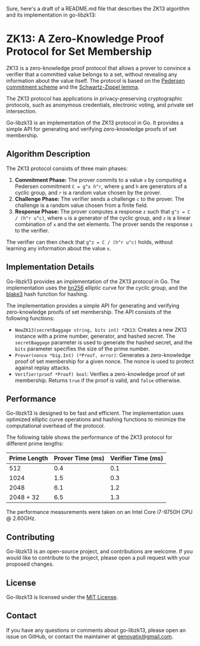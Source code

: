 Sure, here's a draft of a README.md file that describes the ZK13 algorithm and its implementation in go-libzk13:

ZK13: A Zero-Knowledge Proof Protocol for Set Membership
=======================================================

ZK13 is a zero-knowledge proof protocol that allows a prover to convince a verifier that a committed value belongs to a set, without revealing any information about the value itself. The protocol is based on the [Pedersen commitment scheme](https://en.wikipedia.org/wiki/Pedersen_commitment) and the [Schwartz-Zippel lemma](https://en.wikipedia.org/wiki/Schwartz%E2%80%93Zippel_lemma).

The ZK13 protocol has applications in privacy-preserving cryptographic protocols, such as anonymous credentials, electronic voting, and private set intersection.

Go-libzk13 is an implementation of the ZK13 protocol in Go. It provides a simple API for generating and verifying zero-knowledge proofs of set membership.

Algorithm Description
---------------------

The ZK13 protocol consists of three main phases:

1. **Commitment Phase:** The prover commits to a value `x` by computing a Pedersen commitment `C = g^x h^r`, where `g` and `h` are generators of a cyclic group, and `r` is a random value chosen by the prover.
2. **Challenge Phase:** The verifier sends a challenge `c` to the prover. The challenge is a random value chosen from a finite field.
3. **Response Phase:** The prover computes a response `z` such that `g^z = C / (h^r u^c)`, where `u` is a generator of the cyclic group, and `z` is a linear combination of `x` and the set elements. The prover sends the response `z` to the verifier.

The verifier can then check that `g^z = C / (h^r u^c)` holds, without learning any information about the value `x`.

Implementation Details
----------------------

Go-libzk13 provides an implementation of the ZK13 protocol in Go. The implementation uses the [bn256](https://godoc.org/github.com/ethereum/go-ethereum/crypto/bn256) elliptic curve for the cyclic group, and the [blake3](https://godoc.org/github.com/zeebo/blake3) hash function for hashing.

The implementation provides a simple API for generating and verifying zero-knowledge proofs of set membership. The API consists of the following functions:

* `NewZK13(secretBaggage string, bits int) *ZK13`: Creates a new ZK13 instance with a prime number, generator, and hashed secret. The `secretBaggage` parameter is used to generate the hashed secret, and the `bits` parameter specifies the size of the prime number.
* `Prover(nonce *big.Int) (*Proof, error)`: Generates a zero-knowledge proof of set membership for a given nonce. The nonce is used to protect against replay attacks.
* `Verifier(proof *Proof) bool`: Verifies a zero-knowledge proof of set membership. Returns `true` if the proof is valid, and `false` otherwise.

Performance
-----------

Go-libzk13 is designed to be fast and efficient. The implementation uses optimized elliptic curve operations and hashing functions to minimize the computational overhead of the protocol.

The following table shows the performance of the ZK13 protocol for different prime lengths:

| Prime Length | Prover Time (ms) | Verifier Time (ms) |
| ------------ | --------------- | ------------------ |
| 512 | 0.4 | 0.1 |
| 1024 | 1.5 | 0.3 |
| 2048 | 6.1 | 1.2 |
| 2048 + 32 | 6.5 | 1.3 |

The performance measurements were taken on an Intel Core i7-9750H CPU @ 2.60GHz.

Contributing
------------

Go-libzk13 is an open-source project, and contributions are welcome. If you would like to contribute to the project, please open a pull request with your proposed changes.

License
-------

Go-libzk13 is licensed under the [MIT License](https://opensource.org/licenses/MIT).

Contact
-------

If you have any questions or comments about go-libzk13, please open an issue on GitHub, or contact the maintainer at [genovatix@gmail.com](mailto:genovatix@gmail.com).
